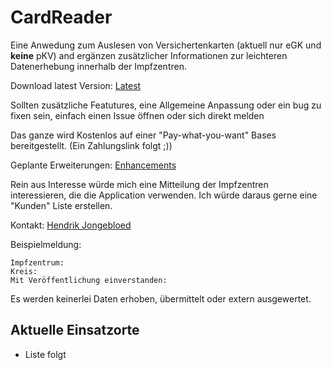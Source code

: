 # CardReader

Eine Anwedung zum Auslesen von Versichertenkarten (aktuell nur eGK und **keine** pKV) and ergänzen zusätzlicher Informationen zur leichteren Datenerhebung innerhalb der Impfzentren.

Download latest Version: [Latest](https://github.com/Vulturif/CardReader/releases/latest)

Sollten zusätzliche Featutures, eine Allgemeine Anpassung oder ein bug zu fixen sein, einfach einen Issue öffnen oder sich direkt melden

Das ganze wird Kostenlos auf einer "Pay-what-you-want" Bases bereitgestellt. (Ein Zahlungslink folgt ;))

Geplante Erweiterungen: [Enhancements](https://github.com/Vulturif/CardReader/issues?q=is%3Aissue+is%3Aopen+label%3Aenhancement)


Rein aus Interesse würde mich eine Mitteilung der Impfzentren interessieren, die die Application verwenden. Ich würde daraus gerne eine "Kunden" Liste erstellen.

Kontakt: [Hendrik Jongebloed](mailto:vulturif1@gmailqcom?subject=[GitHub]%20Impfzentrum%20Nutzungsmeldung)

Beispielmeldung:
```
Impfzentrum:
Kreis:
Mit Veröffentlichung einverstanden:
```

Es werden keinerlei Daten erhoben, übermittelt oder extern ausgewertet.







## Aktuelle Einsatzorte
- Liste folgt
